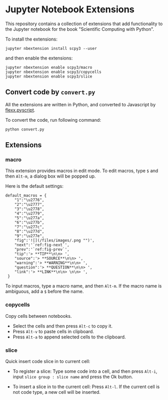 # Jupyter Notebook Extensions

This repository contains a collection of extensions that add functionality to the Jupyter notebook for the book 
"Scientific Computing with Python".

To install the extensions:

```
jupyter nbextension install scpy3 --user
```

and then enable the extensions:

```
jupyter nbextension enable scpy3/macro
jupyter nbextension enable scpy3/copycells
jupyter nbextension enable scpy3/slice
```

## Convert code by `convert.py`

All the extensions are written in Python, and converted to Javascript by 
[flexx.pyscript](http://flexx.readthedocs.io/en/stable/pyscript/api.html).

To convert the code, run following command:

```
python convert.py
```
## Extensions

### macro

This extension provides macros in edit mode. To edit macros, type `$` and then `Alt-m`, a dialog box will be popped up.

Here is the default settings:

```
default_macros = {
    "1":"\u2776",
    "2":"\u2777",
    "3":"\u2778",
    "4":"\u2779",
    "5":"\u277a",
    "6":"\u277b",
    "7":"\u277c",
    "8":"\u277d",
    "9":"\u277e",
    "fig":'![](/files/images/.png "")',
    "next":'`ref:fig-next`',
    "prev":'`ref:fig-prev`',
    "tip":'> **TIP**\n\n> ',
    "source":'> **SOURCE**\n\n> ',
    "warning":'> **WARNING**\n\n> ',
    "question":'> **QUESTION**\n\n> ',
    "link":'> **LINK**\n\n> \n\n> ',        
 }

```

To input macros, type a macro name, and then `Alt-m`. If the macro name is ambiguous, add a `$` before the name.


### copycells

Copy cells between notebooks. 

* Select the cells and then press `Alt-c` to copy it. 
* Press `Alt-v` to paste cells in clipboard. 
* Press `Alt-a` to append selected cells to the clipboard.

### slice

Quick insert code slice in to current cell:

* To register a slice: Type some code into a cell, and then press `Alt-i`, input `slice group : slice name` and press the Ok button.

* To insert a slice in to the current cell: Press `Alt-l`. If the current cell is not code type, a new cell will be inserted.
